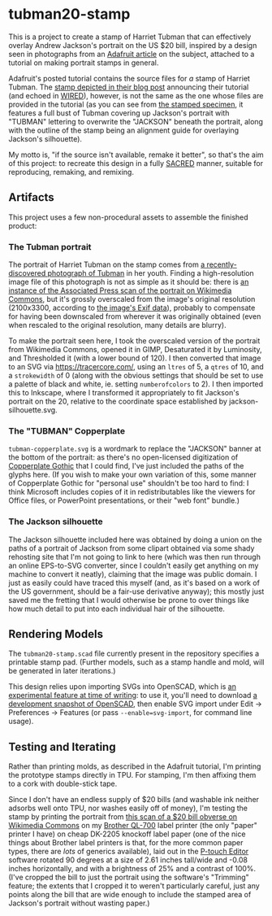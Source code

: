 # tubman20-stamp

This is a project to create a stamp of Harriet Tubman that can effectively overlay Andrew Jackson's portrait on the US $20 bill, inspired by a design seen in photographs from an [Adafruit article][] on the subject, attached to a tutorial on making portrait stamps in general.

[Adafruit article]: https://blog.adafruit.com/2017/10/12/turn-your-20s-into-tubmans-with-this-diy-3-d-printed-stamp-wired-adafruit-ustreasury-stevenmnuchin1/

Adafruit's posted tutorial contains the source files for *a* stamp of Harriet Tubman. The [stamp depicted in their blog post][fancy stamp] announcing their tutorial (and echoed in [WIRED][]), however, is not the same as the one whose files are provided in the tutorial (as you can see from [the stamped specimen][], it features a full bust of Tubman covering up Jackson's portrait with "TUBMAN" lettering to overwrite the "JACKSON" beneath the portrait, along with the outline of the stamp being an alignment guide for overlaying Jackson's silhouette).

[fancy stamp]: https://cdn-blog.adafruit.com/uploads/2017/10/IMG_5904-1.jpg
[WIRED]: https://www.wired.com/story/stamp-puts-harriet-tubmans-face-on-a-20-dollar-bill/
[the stamped specimen]: https://media.wired.com/photos/59de7f83f3a29d1c2899b7f9/master/w_limit,c_limit/tubman-IL.jpg

My motto is, "if the source isn't available, remake it better", so that's the aim of this project: to recreate this design in a fully [SACRED][] manner, suitable for reproducing, remaking, and remixing.

[SACRED]: https://github.com/stuartpb/sacred-tenets

## Artifacts

This project uses a few non-procedural assets to assemble the finished product:

### The Tubman portrait

The portrait of Harriet Tubman on the stamp comes from [a recently-discovered photograph of Tubman][Smithsonian] in her youth. Finding a high-resolution image file of this photograph is not as simple as it should be: there is [an instance of the Associated Press scan of the portrait on Wikimedia Commons][Wikimedia Commons], but it's grossly overscaled from the image's original resolution (2100x3300, according to [the image's Exif data][metadata]), probably to compensate for having been downscaled from wherever it was originally obtained (even when rescaled to the original resolution, many details are blurry).

[Smithsonian]: https://www.smithsonianmag.com/smart-news/smithsonian-library-of-congress-rare-1860s-photo-harriet-tubman-180962818/
[Wikimedia Commons]: https://commons.wikimedia.org/wiki/File:Harriet_Tubman_c1868-69.jpg
[metadata]: https://commons.wikimedia.org/wiki/File:Harriet_Tubman_c1868-69.jpg#Metadata

To make the portrait seen here, I took the overscaled version of the portrait from Wikimedia Commons, opened it in GIMP, Desaturated it by Luminosity, and Thresholded it (with a lower bound of 120). I then converted that image to an SVG via https://tracercore.com/, using an `ltres` of 5, a `qtres` of 10, and a `strokewidth` of 0 (along with the obvious settings that should be set to use a palette of black and white, ie. setting `numberofcolors` to 2). I then imported this to Inkscape, where I transformed it appropriately to fit Jackson's portrait on the 20, relative to the coordinate space established by jackson-silhouette.svg.

### The "TUBMAN" Copperplate

`tubman-copperplate.svg` is a wordmark to replace the "JACKSON" banner at the bottom of the portrait: as there's no open-licensed digitization of [Copperplate Gothic][] that I could find, I've just included the paths of the glyphs here. (If you wish to make your own variation of this, some manner of Copperplate Gothic for "personal use" shouldn't be too hard to find: I think Microsoft includes copies of it in redistributables like the viewers for Office files, or PowerPoint presentations, or their "web font" bundle.)

[Copperplate Gothic]: https://en.wikipedia.org/wiki/Copperplate_Gothic

### The Jackson silhouette

The Jackson silhouette included here was obtained by doing a union on the paths of a portrait of Jackson from some clipart obtained via some shady rehosting site that I'm not going to link to here (which was then run through an online EPS-to-SVG converter, since I couldn't easily get anything on my machine to convert it neatly), claiming that the image was public domain. I just as easily could have traced this myself (and, as it's based on a work of the US government, should be a fair-use derivative anyway); this mostly just saved me the fretting that I would otherwise be prone to over things like how much detail to put into each individual hair of the silhouette.

## Rendering Models

The `tubman20-stamp.scad` file currently present in the repository specifies a printable stamp pad. (Further models, such as a stamp handle and mold, will be generated in later iterations.)

This design relies upon importing SVGs into OpenSCAD, which is [an experimental feature at time of writing][openscad/openscad#1740]: to use it, you'll need to download [a development snapshot of OpenSCAD][snapshots], then enable SVG import under Edit -> Preferences -> Features (or pass `--enable=svg-import`, for command line usage).

[openscad/openscad#1740]: https://github.com/openscad/openscad/issues/1740
[snapshots]: http://www.openscad.org/downloads.html#snapshots

## Testing and Iterating

Rather than printing molds, as described in the Adafruit tutorial, I'm printing the prototype stamps directly in TPU. For stamping, I'm then affixing them to a cork with double-stick tape.

Since I don't have an endless supply of $20 bills (and washable ink neither adsorbs well onto TPU, nor washes easily off of money), I'm testing the stamp by printing the portrait from [this scan of a $20 bill obverse on Wikimedia Commons][Series 2006 Obverse] on my [Brother QL-700][] label printer (the only "paper" printer I have) on cheap DK-2205 knockoff label paper (one of the nice things about Brother label printers is that, for the more common paper types, there are *lots* of generics available), laid out in the [P-touch Editor][] software rotated 90 degrees at a size of 2.61 inches tall/wide and -0.08 inches horizontally, and with a brightness of 25% and a contrast of 100%. (I've cropped the bill to just the portrait using the software's "Trimming" feature; the extents that I cropped it to weren't particularly careful, just any points along the bill that are wide enough to include the stamped area of Jackson's portrait without wasting paper.)

[Series 2006 Obverse]: https://commons.wikimedia.org/wiki/File:US_$20_Series_2006_Obverse.jpg
[Brother QL-700]: http://m.brother-usa.com/labelprinter/modeldetail/23/ql700/overview
[P-touch Editor]: http://support.brother.com/g/b/downloadtop.aspx?c=us&lang=en&prod=lpql700eus
